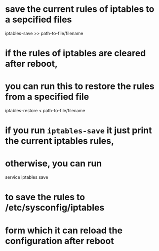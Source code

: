 # save the current rules of iptables to a sepcified files
iptables-save >> path-to-file/filename

# if the rules of iptables are cleared after reboot,
# you can run this to restore the rules from a specified file
iptables-restore < path-to-file/filename

# if you run `iptables-save` it just print the current iptables rules,

# otherwise, you can run
service iptables save 
# to save the rules to /etc/sysconfig/iptables
# form which it can reload the configuration after reboot 
